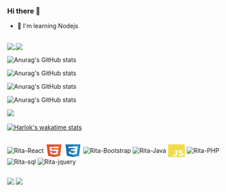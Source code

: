 ### Hi there 👋

- 🌱  I'm learning Nodejs



##

<div>
<a href="https://github.com/anaritacpereira">
  <img heigth="170em" align="center" src="https://github-readme-stats.vercel.app/api?username=anaritacpereira&show_icons=true&theme=radical&include_all_comits=true" />
  <img heigth="170em" align="center" src="https://github-readme-stats.vercel.app/api/top-langs/?username=anaritacpereira&layout=compact&theme=radical&langs_count=120" />
</a>

![Anurag's GitHub stats](https://github-readme-stats.vercel.app/api?username=anuraghazra&show=reviews,discussions_started,discussions_answered,prs_merged,prs_merged_percentage)

![Anurag's GitHub stats](https://github-readme-stats.vercel.app/api?username=anuraghazra&show_icons=true)

![Anurag's GitHub stats](https://github-readme-stats.vercel.app/api?username=anuraghazra&show_icons=true&theme=radical)


![Anurag's GitHub stats](https://github-readme-stats.vercel.app/api?username=anuraghazra&show_icons=true&bg_color=00000000)


<picture>
  <source
    srcset="https://github-readme-stats.vercel.app/api?username=anuraghazra&show_icons=true&theme=dark"
    media="(prefers-color-scheme: dark)"
  />
  <source
    srcset="https://github-readme-stats.vercel.app/api?username=anuraghazra&show_icons=true"
    media="(prefers-color-scheme: light), (prefers-color-scheme: no-preference)"
  />
  <img src="https://github-readme-stats.vercel.app/api?username=anuraghazra&show_icons=true" />
</picture>

[![Harlok's wakatime stats](https://github-readme-stats.vercel.app/api/wakatime?username=ffflabs)](https://github.com/anuraghazra/github-readme-stats)

<!--

https://github.com/anuraghazra/github-readme-stats/blob/master/readme.md#deploy-on-your-own-vercel-instance
![Rita's GitHub stats](https://github-readme-stats.vercel.app/api?username=anaritacpereira&show_icons=true&theme=radical)
[![Top Langs](https://github-readme-stats.vercel.app/api/top-langs/?username=anaritacpereira&layout=compact&theme=radical)](https://github.com/anaritacpereira/github-readme-stats)
[![Top Langs](https://github-readme-stats.vercel.app/api/top-langs/?username=anaritacpereira&hide_progress=true)](https://github.com/anaritacpereira/github-readme-stats)
[![Top Langs](https://github-readme-stats.vercel.app/api/top-langs/?username=anuraghazra&langs_count=8)](https://github.com/anuraghazra/github-readme-stats)

<img align="center" alt="Rafa-React" height="30" width="40" src="https://raw.githubusercontent.com/devicons/devicon/master/icons/react/react-original.svg">
<img align="center" alt="Rafa-Python" height="30" width="40" src="https://raw.githubusercontent.com/devicons/devicon/master/icons/python/python-original.svg">
-->
  
</div>
         

<div style="display: inline_block"><br>
  <img align="center" alt="Rita-React" height="30" width="40" src="https://cdn.jsdelivr.net/gh/devicons/devicon/icons/react/react-original.svg">
  <img align="center" alt="Rita-HTML" height="30" width="40" src="https://raw.githubusercontent.com/devicons/devicon/master/icons/html5/html5-original.svg">
   <img align="center" alt="Rita-CSS" height="30" width="40" src="https://raw.githubusercontent.com/devicons/devicon/master/icons/css3/css3-original.svg">
   <img align="center" alt="Rita-Bootstrap" height="30" width="40" src="https://cdn.jsdelivr.net/gh/devicons/devicon/icons/bootstrap/bootstrap-original.svg">
   <img align="center" alt="Rita-Java" height="30" width="40" src="https://icongr.am/devicon/java-original.svg?size=128&color=currentColor">
  <img align="center" alt="Rita-Js" height="30" width="40" src="https://raw.githubusercontent.com/devicons/devicon/master/icons/javascript/javascript-plain.svg">
  <img align="center" alt="Rita-PHP" height="30" width="40" src="https://cdn.jsdelivr.net/gh/devicons/devicon/icons/php/php-plain.svg">
  <img align="center" alt="Rita-sql" height="30" width="40" src="https://cdn.jsdelivr.net/gh/devicons/devicon/icons/mysql/mysql-original.svg">
  <img align="center" alt="Rita-jquery" height="30" width="40" src="https://cdn.jsdelivr.net/gh/devicons/devicon/icons/jquery/jquery-original.svg">
</div>


          
  ##
 
<div> 
 <a href="https://www.linkedin.com/in/anaritacpereira/" target="_blank"><img src="https://img.shields.io/badge/-LinkedIn-%230077B5?style=for-the-badge&logo=linkedin&logoColor=white" target="_blank"></a> 
  <a href = "mailto:anaritacpereira.work@gmail.com"><img src="https://img.shields.io/badge/-Gmail-%23333?style=for-the-badge&logo=gmail&logoColor=white" target="_blank"></a>
</div>
